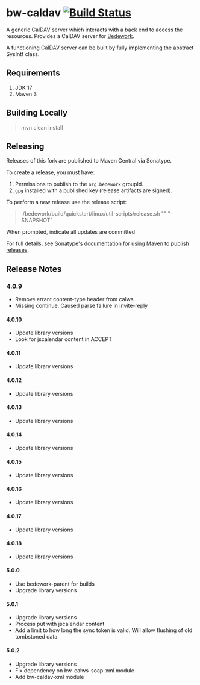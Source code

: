 # bw-caldav [![Build Status](https://travis-ci.org/Bedework/bw-caldav.svg)](https://travis-ci.org/Bedework/bw-caldav)

A generic CalDAV server which interacts with a back end to access the
resources. Provides a CalDAV server for
[Bedework](https://www.apereo.org/projects/bedework).

A functioning CalDAV server can be built by fully implementing the abstract
SysIntf class.

## Requirements

1. JDK 17
2. Maven 3

## Building Locally

> mvn clean install

## Releasing

Releases of this fork are published to Maven Central via Sonatype.

To create a release, you must have:

1. Permissions to publish to the `org.bedework` groupId.
2. `gpg` installed with a published key (release artifacts are signed).

To perform a new release use the release script:

> ./bedework/build/quickstart/linux/util-scripts/release.sh <module-name> "<release-version>" "<new-version>-SNAPSHOT"

When prompted, indicate all updates are committed

For full details, see [Sonatype's documentation for using Maven to publish releases](http://central.sonatype.org/pages/apache-maven.html).

## Release Notes
### 4.0.9
* Remove errant content-type header from calws.
* Missing continue. Caused parse failure in invite-reply

#### 4.0.10
* Update library versions
* Look for jscalendar content in ACCEPT

#### 4.0.11
* Update library versions

#### 4.0.12
* Update library versions

#### 4.0.13
* Update library versions

#### 4.0.14
* Update library versions

#### 4.0.15
* Update library versions

#### 4.0.16
* Update library versions

#### 4.0.17
* Update library versions

#### 4.0.18
* Update library versions

#### 5.0.0
* Use bedework-parent for builds
*  Upgrade library versions

#### 5.0.1
*  Upgrade library versions
* Process put with jscalendar content
* Add a limit to how long the sync token is valid. Will allow flushing of old tombstoned data

#### 5.0.2
* Upgrade library versions
* Fix dependency on bw-calws-soap-xml module
* Add bw-caldav-xml module
    
